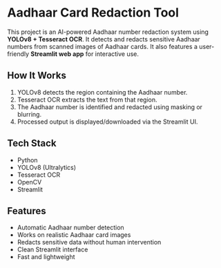 # Aadhaar Card Redaction Tool

This project is an AI-powered Aadhaar number redaction system using **YOLOv8 + Tesseract OCR**. It detects and redacts sensitive Aadhaar numbers from scanned images of Aadhaar cards. It also features a user-friendly **Streamlit web app** for interactive use.

## How It Works

1. YOLOv8 detects the region containing the Aadhaar number.
2. Tesseract OCR extracts the text from that region.
3. The Aadhaar number is identified and redacted using masking or blurring.
4. Processed output is displayed/downloaded via the Streamlit UI.

## Tech Stack

- Python
- YOLOv8 (Ultralytics)
- Tesseract OCR
- OpenCV
- Streamlit

## Features

- Automatic Aadhaar number detection
- Works on realistic Aadhaar card images
- Redacts sensitive data without human intervention
- Clean Streamlit interface
- Fast and lightweight
